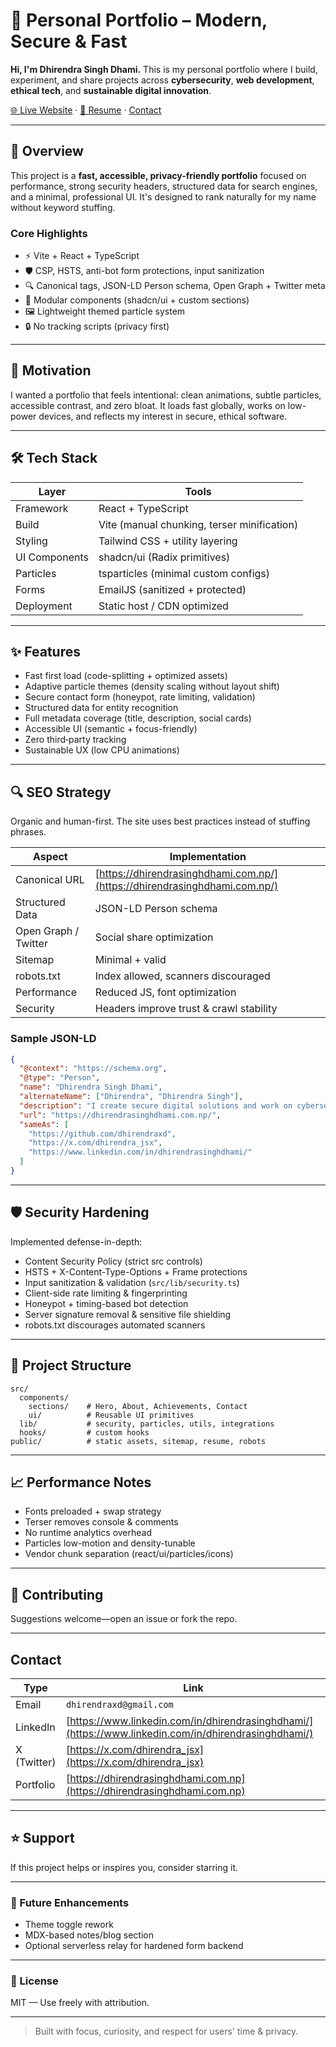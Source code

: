 # 🚀 Personal Portfolio – Modern, Secure & Fast

**Hi, I'm Dhirendra Singh Dhami.** This is my personal portfolio where I build, experiment, and share projects across **cybersecurity**, **web development**, **ethical tech**, and **sustainable digital innovation**.

[🌐 Live Website](https://dhirendrasinghdhami.com.np) · [📄 Resume](/public/Dhiren%20Cv.pdf) · [Contact](#contact)

---

## 📌 Overview

This project is a **fast, accessible, privacy-friendly portfolio** focused on performance, strong security headers, structured data for search engines, and a minimal, professional UI. It's designed to rank naturally for my name without keyword stuffing.

### Core Highlights

- ⚡ Vite + React + TypeScript
- 🛡️ CSP, HSTS, anti-bot form protections, input sanitization
- 🔍 Canonical tags, JSON-LD Person schema, Open Graph + Twitter meta
- 🧩 Modular components (shadcn/ui + custom sections)
- 🖼️ Lightweight themed particle system
- 🔒 No tracking scripts (privacy first)

---

## 🧠 Motivation

I wanted a portfolio that feels intentional: clean animations, subtle particles, accessible contrast, and zero bloat. It loads fast globally, works on low-power devices, and reflects my interest in secure, ethical software.

---

## 🛠️ Tech Stack

| Layer | Tools |
|-------|-------|
| Framework | React + TypeScript |
| Build | Vite (manual chunking, terser minification) |
| Styling | Tailwind CSS + utility layering |
| UI Components | shadcn/ui (Radix primitives) |
| Particles | tsparticles (minimal custom configs) |
| Forms | EmailJS (sanitized + protected) |
| Deployment | Static host / CDN optimized |

---

## ✨ Features

- Fast first load (code-splitting + optimized assets)
- Adaptive particle themes (density scaling without layout shift)
- Secure contact form (honeypot, rate limiting, validation)
- Structured data for entity recognition
- Full metadata coverage (title, description, social cards)
- Accessible UI (semantic + focus-friendly)
- Zero third‑party tracking
- Sustainable UX (low CPU animations)

---

## 🔍 SEO Strategy

Organic and human-first. The site uses best practices instead of stuffing phrases.

| Aspect | Implementation |
|--------|----------------|
| Canonical URL | [https://dhirendrasinghdhami.com.np/](https://dhirendrasinghdhami.com.np/) |
| Structured Data | JSON-LD Person schema |
| Open Graph / Twitter | Social share optimization |
| Sitemap | Minimal + valid |
| robots.txt | Index allowed, scanners discouraged |
| Performance | Reduced JS, font optimization |
| Security | Headers improve trust & crawl stability |

### Sample JSON-LD

```json
{
  "@context": "https://schema.org",
  "@type": "Person",
  "name": "Dhirendra Singh Dhami",
  "alternateName": ["Dhirendra", "Dhirendra Singh"],
  "description": "I create secure digital solutions and work on cybersecurity, web development, and sustainable tech projects.",
  "url": "https://dhirendrasinghdhami.com.np/",
  "sameAs": [
    "https://github.com/dhirendraxd",
    "https://x.com/dhirendra_jsx",
    "https://www.linkedin.com/in/dhirendrasinghdhami/"
  ]
}
```

---

## 🛡️ Security Hardening

Implemented defense-in-depth:

- Content Security Policy (strict src controls)
- HSTS + X-Content-Type-Options + Frame protections
- Input sanitization & validation (`src/lib/security.ts`)
- Client-side rate limiting & fingerprinting
- Honeypot + timing-based bot detection
- Server signature removal & sensitive file shielding
- robots.txt discourages automated scanners

---

## 🧩 Project Structure

```text
src/
  components/
    sections/    # Hero, About, Achievements, Contact
    ui/          # Reusable UI primitives
  lib/           # security, particles, utils, integrations
  hooks/         # custom hooks
public/          # static assets, sitemap, resume, robots
```

---

## 📈 Performance Notes

- Fonts preloaded + swap strategy
- Terser removes console & comments
- No runtime analytics overhead
- Particles low-motion and density-tunable
- Vendor chunk separation (react/ui/particles/icons)

---

## 🤝 Contributing

Suggestions welcome—open an issue or fork the repo.

---


## Contact

| Type | Link |
|------|------|
| Email | `dhirendraxd@gmail.com` |
| LinkedIn | [https://www.linkedin.com/in/dhirendrasinghdhami/](https://www.linkedin.com/in/dhirendrasinghdhami/) |
| X (Twitter) | [https://x.com/dhirendra_jsx](https://x.com/dhirendra_jsx) |
| Portfolio | [https://dhirendrasinghdhami.com.np](https://dhirendrasinghdhami.com.np) |

---

## ⭐ Support

If this project helps or inspires you, consider starring it.

---

### 🔄 Future Enhancements

- Theme toggle rework
- MDX-based notes/blog section
- Optional serverless relay for hardened form backend

---

### 📜 License

MIT — Use freely with attribution.

---

> Built with focus, curiosity, and respect for users' time & privacy.
